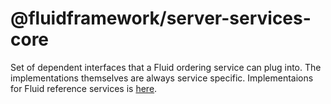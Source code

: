 # @fluidframework/server-services-core

Set of dependent interfaces that a Fluid ordering service can plug into. The implementations themselves are always service specific. Implementaions for Fluid reference services is [here](../services).